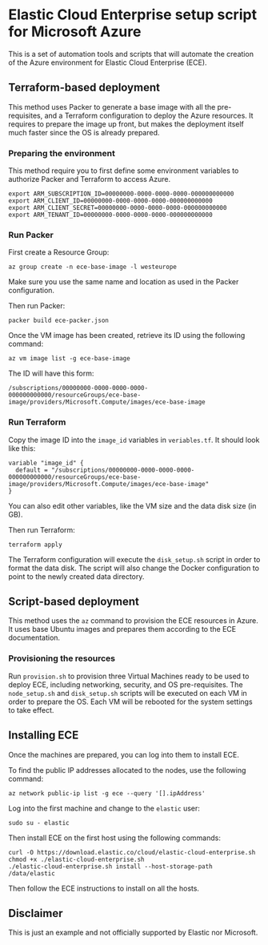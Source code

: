 # Elastic Cloud Enterprise setup script for Microsoft Azure

This is a set of automation tools and scripts that will automate the creation of the Azure environment for Elastic Cloud Enterprise (ECE).

## Terraform-based deployment

This method uses Packer to generate a base image with all the pre-requisites, and a Terraform configuration to deploy the Azure resources. It requires to prepare the image up front, but makes the deployment itself much faster since the OS is already prepared.

### Preparing the environment

This method require you to first define some environment variables to authorize Packer and Terraform to access Azure.

```
export ARM_SUBSCRIPTION_ID=00000000-0000-0000-0000-000000000000
export ARM_CLIENT_ID=00000000-0000-0000-0000-000000000000
export ARM_CLIENT_SECRET=00000000-0000-0000-0000-000000000000
export ARM_TENANT_ID=00000000-0000-0000-0000-000000000000
```

### Run Packer

First create a Resource Group:

```
az group create -n ece-base-image -l westeurope
```

Make sure you use the same name and location as used in the Packer configuration.

Then run Packer:

```
packer build ece-packer.json
```

Once the VM image has been created, retrieve its ID using the following command:

```
az vm image list -g ece-base-image
```

The ID will have this form:

```
/subscriptions/00000000-0000-0000-0000-000000000000/resourceGroups/ece-base-image/providers/Microsoft.Compute/images/ece-base-image
```

### Run Terraform

Copy the image ID into the `image_id` variables in `veriables.tf`. It should look like this:

```
variable "image_id" {
  default = "/subscriptions/00000000-0000-0000-0000-000000000000/resourceGroups/ece-base-image/providers/Microsoft.Compute/images/ece-base-image"
}
```

You can also edit other variables, like the VM size and the data disk size (in GB).

Then run Terraform:

```
terraform apply
```

The Terraform configuration will execute the `disk_setup.sh` script in order to format the data disk. The script will also change the Docker configuration to point to the newly created data directory.

## Script-based deployment

This method uses the `az` command to provision the ECE resources in Azure. It uses base Ubuntu images and prepares them according to the ECE documentation.

### Provisioning the resources

Run `provision.sh` to provision three Virtual Machines ready to be used to deploy ECE, including networking, security, and OS pre-requisites. The `node_setup.sh` and `disk_setup.sh` scripts will be executed on each VM in order to prepare the OS. Each VM will be rebooted for the system settings to take effect.

## Installing ECE

Once the machines are prepared, you can log into them to install ECE.

To find the public IP addresses allocated to the nodes, use the following command:

```
az network public-ip list -g ece --query '[].ipAddress'
```

Log into the first machine and change to the `elastic` user:

```
sudo su - elastic
```

Then install ECE on the first host using the following commands:

```
curl -O https://download.elastic.co/cloud/elastic-cloud-enterprise.sh
chmod +x ./elastic-cloud-enterprise.sh
./elastic-cloud-enterprise.sh install --host-storage-path /data/elastic
```

Then follow the ECE instructions to install on all the hosts.

## Disclaimer

This is just an example and not officially supported by Elastic nor Microsoft.
